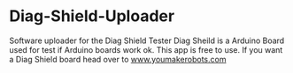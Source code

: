 # Diag-Shield-Uploader
Software uploader for the Diag Shield Tester
Diag Sheild is a Arduino Board used for test if Arduino boards work ok. 
This app is free to use.
If you want a Diag Shield board head over to www.youmakerobots.com
